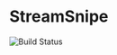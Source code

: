 # StreamSnipe

![Build Status](https://www.codeship.io/projects/4b68bcd0-a5dc-0131-06ec-66bf9a97991a/status)

